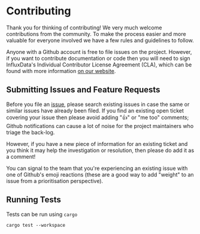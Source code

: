 # Contributing

Thank you for thinking of contributing! We very much welcome contributions from the community. To make the process
easier and more valuable for everyone involved we have a few rules and guidelines to follow.

Anyone with a Github account is free to file issues on the project. However, if you want to contribute documentation or
code then you will need to sign InfluxData's Individual Contributor License Agreement (CLA), which can be found with
more information [on our website](https://www.influxdata.com/legal/cla/).

## Submitting Issues and Feature Requests

Before you file an [issue](https://github.com/influxdata/influxdb_iox/issues/new), please search existing issues in case
the same or similar issues have already been filed. If you find an existing open ticket covering your issue then please
avoid adding "👍" or "me too" comments; Github notifications can cause a lot of noise for the project maintainers who
triage the back-log.

However, if you have a new piece of information for an existing ticket and you think it may help the investigation or
resolution, then please do add it as a comment!

You can signal to the team that you're experiencing an existing issue with one of Github's emoji reactions (these are a
good way to add "weight" to an issue from a prioritisation perspective).

## Running Tests

Tests can be run using `cargo`

```shell
cargo test --workspace
```
